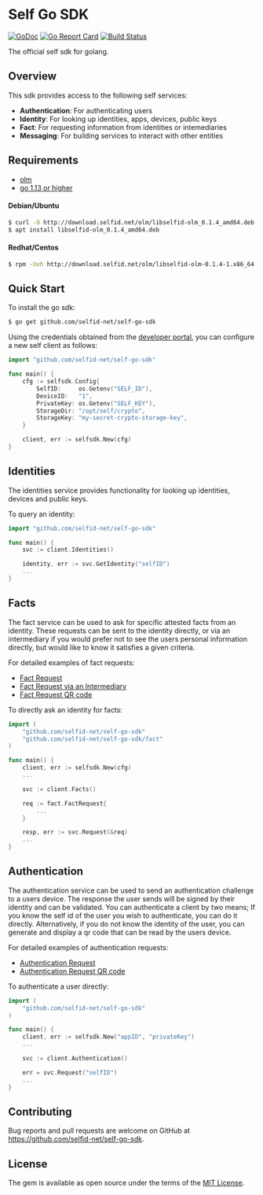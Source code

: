 # Self Go SDK

[![GoDoc](https://godoc.org/github.com/selfid-net/self-go-sdk?status.svg)](https://godoc.org/github.com/selfid-net/self-go-sdk) [![Go Report Card](https://goreportcard.com/badge/github.com/selfid-net/self-go-sdk)](https://goreportcard.com/report/github.com/selfid-net/self-go-sdk) [![Build Status](https://travis-ci.com/selfid-net/self-go-sdk?branch=master)](https://travis-ci.com/selfid-net/self-go-sdk)


The official self sdk for golang.

## Overview


This sdk provides access to the following self services:

- **Authentication**: For authenticating users
- **Identity**: For looking up identities, apps, devices, public keys
- **Fact**: For requesting information from identities or intemediaries
- **Messaging**: For building services to interact with other entities

## Requirements

- [olm](github.com/selfid-net/olm)
- [go 1.13 or higher](golang.org)


#### Debian/Ubuntu
```sh
$ curl -O http://download.selfid.net/olm/libselfid-olm_0.1.4_amd64.deb
$ apt install libselfid-olm_0.1.4_amd64.deb
```

#### Redhat/Centos
```sh
$ rpm -Uvh http://download.selfid.net/olm/libselfid-olm-0.1.4-1.x86_64.rpm
```

## Quick Start

To install the go sdk:
```sh
$ go get github.com/selfid-net/self-go-sdk
```


Using the credentials obtained from the [developer portal](developer.selfid.net), you can configure a new self client as follows:

```go
import "github.com/selfid-net/self-go-sdk"

func main() {
    cfg := selfsdk.Config{
		SelfID:     os.Getenv("SELF_ID"),
		DeviceID:   "1",
		PrivateKey: os.Getenv("SELF_KEY"),
		StorageDir: "/opt/self/crypto",
		StorageKey: "my-secret-crypto-storage-key",
	}

    client, err := selfsdk.New(cfg)
}
```

## Identities

The identities service provides functionality for looking up identities, devices and public keys.

To query an identity:

```go
import "github.com/selfid-net/self-go-sdk"

func main() {
    svc := client.Identities()

    identity, err := svc.GetIdentity("selfID")
    ...
}
```

## Facts

The fact service can be used to ask for specific attested facts from an identity. These requests can be sent to the identity directly, or via an intermediary if you would prefer not to see the users personal information directly, but would like to know it satisfies a given criteria.

For detailed examples of fact requests:
- [Fact Request](_examples/fact_request/fact.go)
- [Fact Request via an Intermediary](_examples/fact_request_intermediary/fact.go)
- [Fact Request QR code](_examples/fact_request_qr/fact.go)

To directly ask an identity for facts:

```go
import (
    "github.com/selfid-net/self-go-sdk"
    "github.com/selfid-net/self-go-sdk/fact"
)

func main() {
    client, err := selfsdk.New(cfg)
    ...

    svc := client.Facts()

    req := fact.FactRequest{
        ...
    }

    resp, err := svc.Request(&req)
    ...
}
```

## Authentication

The authentication service can be used to send an authentication challenge to a users device. The response the user sends will be signed by their identity and can be validated. You can authenticate a client by two means; If you know the self id of the user you wish to authenticate, you can do it directly. Alternatively, if you do not know the identity of the user, you can generate and display a qr code that can be read by the users device.

For detailed examples of authentication requests:
- [Authentication Request](_examples/authentication/authentication.go)
- [Authentication Request QR code](_examples/authentication_qr/authentication.go)

To authenticate a user directly:

```go
import (
    "github.com/selfid-net/self-go-sdk"
)

func main() {
    client, err := selfsdk.New("appID", "privateKey")
    ...

    svc := client.Authentication()

    err = svc.Request("selfID")
    ...
}
```

## Contributing

Bug reports and pull requests are welcome on GitHub at https://github.com/selfid-net/self-go-sdk.


## License

The gem is available as open source under the terms of the [MIT License](LICENSE).
